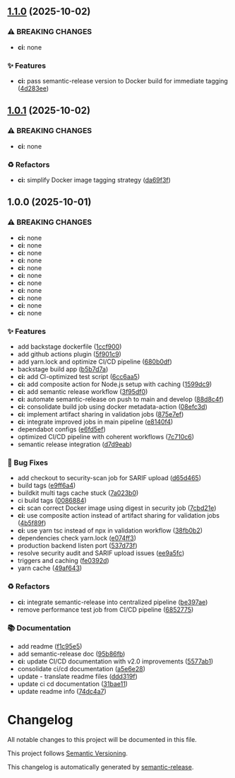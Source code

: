 ## [1.1.0](https://github.com/fede-r1c0/backstage/compare/v1.0.1...v1.1.0) (2025-10-02)

### ⚠ BREAKING CHANGES

* **ci:** none

### ✨ Features

* **ci:** pass semantic-release version to Docker build for immediate tagging ([4d283ee](https://github.com/fede-r1c0/backstage/commit/4d283ee7fce5bb327fa0b3cfa01f5e87d24c46b4))

## [1.0.1](https://github.com/fede-r1c0/backstage/compare/v1.0.0...v1.0.1) (2025-10-02)

### ⚠ BREAKING CHANGES

* **ci:** none

### ♻️ Refactors

* **ci:** simplify Docker image tagging strategy ([da69f3f](https://github.com/fede-r1c0/backstage/commit/da69f3ff1f38379af818803694ea74f6ca1d76bc))

## 1.0.0 (2025-10-01)

### ⚠ BREAKING CHANGES

* **ci:** none
* **ci:** none
* **ci:** none
* **ci:** none
* **ci:** none
* **ci:** none
* **ci:** none
* **ci:** none
* **ci:** none
* **ci:** none
* **ci:** none

### ✨ Features

* add backstage dockerfile ([1ccf900](https://github.com/fede-r1c0/backstage/commit/1ccf9006ed09cb5adc89d3a44ae07bc98646d9fc))
* add github actions plugin ([5f901c9](https://github.com/fede-r1c0/backstage/commit/5f901c95363b238f4768bf3413bf419068b6b267))
* add yarn.lock and optimize CI/CD pipeline ([680b0df](https://github.com/fede-r1c0/backstage/commit/680b0df497fb5e6acfdb5a8b1886881de2a09401))
* backstage build app ([b5b7d7a](https://github.com/fede-r1c0/backstage/commit/b5b7d7aa5ffc7b71143c425adf2be546e27c9da2))
* **ci:** add CI-optimized test script ([6cc6aa5](https://github.com/fede-r1c0/backstage/commit/6cc6aa5efb62eed084254482006dd03fb3fcfb89))
* **ci:** add composite action for Node.js setup with caching ([1599dc9](https://github.com/fede-r1c0/backstage/commit/1599dc9f522eb7a6b2a42e97601bf912c70879f4))
* **ci:** add semantic release workflow ([3f95df0](https://github.com/fede-r1c0/backstage/commit/3f95df0782b42da8ed62dc8a770eb925abd6e872))
* **ci:** automate semantic-release on push to main and develop ([88d8c4f](https://github.com/fede-r1c0/backstage/commit/88d8c4fb3853d446f5ef877420b78e82bebaf42c))
* **ci:** consolidate build job using docker metadata-action ([08efc3d](https://github.com/fede-r1c0/backstage/commit/08efc3dbf2c7b1eb531b31e282807fedaf88c41a))
* **ci:** implement artifact sharing in validation jobs ([875e7ef](https://github.com/fede-r1c0/backstage/commit/875e7ef9810025287a3ffd8d5b2dcfbbdc810b3a))
* **ci:** integrate improved jobs in main pipeline ([e8140f4](https://github.com/fede-r1c0/backstage/commit/e8140f48997bd491a79d88a8d3b087f10be6e1a1))
* dependabot configs ([e6fd5ef](https://github.com/fede-r1c0/backstage/commit/e6fd5ef7c2b5456d2b70827ffe2bd13ef9e7f1af))
* optimized CI/CD pipeline with coherent workflows ([7c710c6](https://github.com/fede-r1c0/backstage/commit/7c710c6a57bf305b99b7077e2db6f36c9f033d85))
* semantic release integration ([d7d9eab](https://github.com/fede-r1c0/backstage/commit/d7d9eab0a113c1177136f84a7214f0c318681884))

### 🐛 Bug Fixes

* add checkout to security-scan job for SARIF upload ([d65d465](https://github.com/fede-r1c0/backstage/commit/d65d465f872837a1409f5d3f787b2311a89b407a))
* build tags ([e9ff6a4](https://github.com/fede-r1c0/backstage/commit/e9ff6a4d1494cae49091602cea4eaff6cafeb9c1))
* buildkit multi tags cache stuck ([7a023b0](https://github.com/fede-r1c0/backstage/commit/7a023b0b5ea2a0729d35c3d0f3a44ac84a981a94))
* ci build tags ([0086884](https://github.com/fede-r1c0/backstage/commit/00868840572cf9b8ba345ce79e22452c07c78231))
* **ci:** scan correct Docker image using digest in security job ([7cbd21e](https://github.com/fede-r1c0/backstage/commit/7cbd21edadca72bbfdd32f878852cca4d055b2cc))
* **ci:** use composite action instead of artifact sharing for validation jobs ([4b5f89f](https://github.com/fede-r1c0/backstage/commit/4b5f89f0ee4dd2c52f9069856efac892a65c2956))
* **ci:** use yarn tsc instead of npx in validation workflow ([38fb0b2](https://github.com/fede-r1c0/backstage/commit/38fb0b2ff89409754f1c62b77e688e49d9f54f42))
* dependencies check yarn.lock ([e074ff3](https://github.com/fede-r1c0/backstage/commit/e074ff371c70170a48631ef16fa15d7a09501d98))
* production backend listen port ([537d73f](https://github.com/fede-r1c0/backstage/commit/537d73f7a2b4fb1e1f3d2f20965415a944c43ea8))
* resolve security audit and SARIF upload issues ([ee9a5fc](https://github.com/fede-r1c0/backstage/commit/ee9a5fceae900b7a53d24a6f65009ea5e1bd5541))
* triggers and caching ([fe0392d](https://github.com/fede-r1c0/backstage/commit/fe0392db8ab3f848436c7eee4e3b4b096904ce8f))
* yarn cache ([49af643](https://github.com/fede-r1c0/backstage/commit/49af64304d53b1e0392b8aa54e4e1b86b2632a72))

### ♻️ Refactors

* **ci:** integrate semantic-release into centralized pipeline ([be397ae](https://github.com/fede-r1c0/backstage/commit/be397ae461f806299fe74928c1045d2f224bb109))
* remove performance test job from CI/CD pipeline ([6852775](https://github.com/fede-r1c0/backstage/commit/6852775cab983a617af26342b28885a52a2dea2e))

### 📚 Documentation

* add readme ([f1c95e5](https://github.com/fede-r1c0/backstage/commit/f1c95e5c3bd6b7f6cd73e79b62a82e731ccb3a55))
* add semantic-release doc ([95b86fb](https://github.com/fede-r1c0/backstage/commit/95b86fb6dc03e420ac30be487ee2cda67357f3b9))
* **ci:** update CI/CD documentation with v2.0 improvements ([5577ab1](https://github.com/fede-r1c0/backstage/commit/5577ab146f32c65079a8bd0421f2d9cb338977cc))
* consolidate ci/cd documentation ([a5e6e28](https://github.com/fede-r1c0/backstage/commit/a5e6e28db9dda9fcaddb0aef216c6bc4eaa66022))
* update - translate readme files ([ddd319f](https://github.com/fede-r1c0/backstage/commit/ddd319f1528803a0bc5da6ce560e0640693847a6))
* update ci cd documentation ([31bae11](https://github.com/fede-r1c0/backstage/commit/31bae110b9639109f33b934a655d7cd13e6c95b6))
* update readme info ([74dc4a7](https://github.com/fede-r1c0/backstage/commit/74dc4a713e0894895b0f2b659e8152647f0bc464))

# Changelog

All notable changes to this project will be documented in this file.

This project follows [Semantic Versioning](https://semver.org/spec/v2.0.0.html).

This changelog is automatically generated by [semantic-release](https://github.com/semantic-release/semantic-release).
